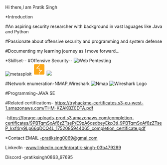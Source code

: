 Hi there,I am Pratik Singh

*Introduction

#An aspiring security researcher with background in vast laguages like Java and Python

#Passionate about offensive security and programming and system defense

#Documenting my learning journey as I move forward...

*Skillset--
#Offensive Security--
<img src="https://www.kali.org/images/kali-dragon-icon.svg" alt="Web Pentesting" width="40"/>  
<img src="https://camo.githubusercontent.com/c37716d03ad86c516aff0762ac1e5bb79a27d210e6e6cc58ef8a2efa1a0e9972/68747470733a2f2f696d672e69636f6e73382e636f6d2f3f73697a653d3235362669643d50573043686665645a76546826666f726d61743d706e67" alt="metasploit" width="50" height="40" data-canonical-src="https://img.icons8.com/?size=256&amp;id=PW0ChfedZvTh&amp;format=png" style="max-width: 100%; height: auto; max-height: 40px;">
<img src="https://github.com/Pratham-verma/Pratham-verma/raw/main/burpsutie.png?raw=true" alt="Burpsuite" width="40" height="40" style="max-width: 100%; height: auto; max-height: 40px;">
<img src="images/wireshark-logo.svg">

#Network enumeration-NMAP,Wireshark
<img src="https://camo.githubusercontent.com/bd546a9871a2315d2d402918dfa4aa02e6fc61a4d622bac9653efe77d9c73bad/68747470733a2f2f6e6d61702e6f72672f696d616765732f736974656c6f676f2d32782e706e67" alt="Nmap" width="60" height="40" data-canonical-src="https://nmap.org/images/sitelogo-2x.png" style="max-width: 100%; height: auto; max-height: 40px;">
<img src="https://www.wireshark.org/assets/images/ws-logo.png" alt="Wireshark Logo"  width="60" height="40" data-canonical-src="https://nmap.org/images/sitelogo-2x.png" style="max-width: 100%; height: auto; max-height: 40px;">



#Programming-JAVA SE

#Related certifications- https://tryhackme-certificates.s3-eu-west-1.amazonaws.com/THM-KZAKBZ0DTA.pdf

-https://forage-uploads-prod.s3.amazonaws.com/completion-certificates/9PBTqmSxAf6zZTseP/E9pA6qsdbeyEkp3ti_9PBTqmSxAf6zZTseP_kxf4ry9Lp66qDCQ4L_1752085944065_completion_certificate.pdf

*Contact
EMAIL     -pratiksing0069@gmai.com

LinkedIn  -www.linkedin.com/in/pratik-singh-03b479289

Discord   -pratiksingh0863_97695


